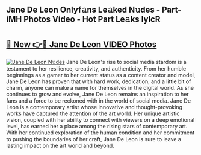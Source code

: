 ## Jane De Leon Onlyf𝚊ns Le𝚊ked N𝚞des - Part-iMH Photos Video - Hot Part Le𝚊ks IylcR

# <h2><a href="http://ac32813.deff.icu/?id=Jane+De+Leon">🔗 New 👉🔴 Jane De Leon VIDEO Photos</a></h2>

[![Jane De Leon N𝚞des](https://i.imgur.com/rIISA9y.gif)](http://ac32813.deff.icu/?id=Jane+De+Leon)
Jane De Leon's rise to social media stardom is a testament to her resilience, creativity, and authenticity. From her humble beginnings as a gamer to her current status as a content creator and model, Jane De Leon has proven that with hard work, dedication, and a little bit of charm, anyone can make a name for themselves in the digital world. As she continues to grow and evolve, Jane De Leon remains an inspiration to her fans and a force to be reckoned with in the world of social media. Jane De Leon is a contemporary artist whose innovative and thought-provoking works have captured the attention of the art world. Her unique artistic vision, coupled with her ability to connect with viewers on a deep emotional level, has earned her a place among the rising stars of contemporary art. With her continued exploration of the human condition and her commitment to pushing the boundaries of her craft, Jane De Leon is sure to leave a lasting impact on the art world and beyond.
